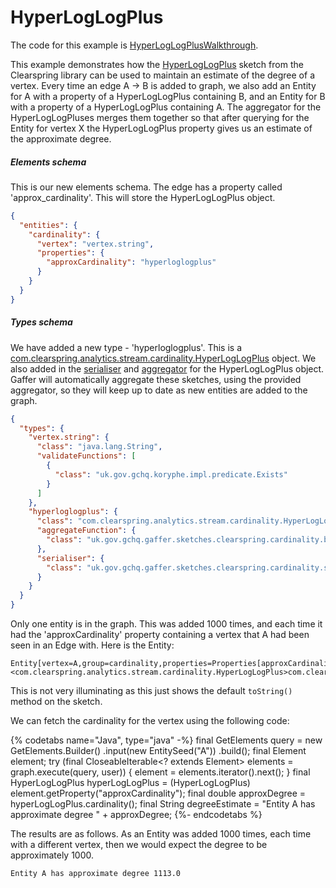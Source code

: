 # HyperLogLogPlus

The code for this example is [HyperLogLogPlusWalkthrough](https://github.com/gchq/gaffer-doc/blob/master/src/main/java/uk/gov/gchq/gaffer/doc/properties/walkthrough/HyperLogLogPlusWalkthrough.java).

This example demonstrates how the [HyperLogLogPlus](https://github.com/addthis/stream-lib/blob/master/src/main/java/com/clearspring/analytics/stream/cardinality/HyperLogLogPlus.java) sketch from the Clearspring library can be used to maintain an estimate of the degree of a vertex. Every time an edge A -> B is added to graph, we also add an Entity for A with a property of a HyperLogLogPlus containing B, and an Entity for B with a property of a HyperLogLogPlus containing A. The aggregator for the HyperLogLogPluses merges them together so that after querying for the Entity for vertex X the HyperLogLogPlus property gives us an estimate of the approximate degree.

##### Elements schema
This is our new elements schema. The edge has a property called 'approx_cardinality'. This will store the HyperLogLogPlus object.


```json
{
  "entities": {
    "cardinality": {
      "vertex": "vertex.string",
      "properties": {
        "approxCardinality": "hyperloglogplus"
      }
    }
  }
}
```


##### Types schema
We have added a new type - 'hyperloglogplus'. This is a [com.clearspring.analytics.stream.cardinality.HyperLogLogPlus](https://github.com/addthis/stream-lib/blob/master/src/main/java/com/clearspring/analytics/stream/cardinality/HyperLogLogPlus.java) object.
We also added in the [serialiser](https://github.com/gchq/Gaffer/blob/master/library/sketches-library/src/main/java/uk/gov/gchq/gaffer/sketches/clearspring/cardinality/serialisation/HyperLogLogPlusSerialiser.java) and [aggregator](https://github.com/gchq/Gaffer/blob/master/library/sketches-library/src/main/java/uk/gov/gchq/gaffer/sketches/clearspring/cardinality/binaryoperator/HyperLogLogPlusAggregator.java) for the HyperLogLogPlus object. Gaffer will automatically aggregate these sketches, using the provided aggregator, so they will keep up to date as new entities are added to the graph.


```json
{
  "types": {
    "vertex.string": {
      "class": "java.lang.String",
      "validateFunctions": [
        {
          "class": "uk.gov.gchq.koryphe.impl.predicate.Exists"
        }
      ]
    },
    "hyperloglogplus": {
      "class": "com.clearspring.analytics.stream.cardinality.HyperLogLogPlus",
      "aggregateFunction": {
        "class": "uk.gov.gchq.gaffer.sketches.clearspring.cardinality.binaryoperator.HyperLogLogPlusAggregator"
      },
      "serialiser": {
        "class": "uk.gov.gchq.gaffer.sketches.clearspring.cardinality.serialisation.HyperLogLogPlusSerialiser"
      }
    }
  }
}
```


Only one entity is in the graph. This was added 1000 times, and each time it had the 'approxCardinality' property containing a vertex that A had been seen in an Edge with. Here is the Entity:

```
Entity[vertex=A,group=cardinality,properties=Properties[approxCardinality=<com.clearspring.analytics.stream.cardinality.HyperLogLogPlus>com.clearspring.analytics.stream.cardinality.HyperLogLogPlus@2c040bc]]

```

This is not very illuminating as this just shows the default `toString()` method on the sketch.

We can fetch the cardinality for the vertex using the following code:


{% codetabs name="Java", type="java" -%}
final GetElements query = new GetElements.Builder()
        .input(new EntitySeed("A"))
        .build();
final Element element;
try (final CloseableIterable<? extends Element> elements = graph.execute(query, user)) {
    element = elements.iterator().next();
}
final HyperLogLogPlus hyperLogLogPlus = (HyperLogLogPlus) element.getProperty("approxCardinality");
final double approxDegree = hyperLogLogPlus.cardinality();
final String degreeEstimate = "Entity A has approximate degree " + approxDegree;
{%- endcodetabs %}


The results are as follows. As an Entity was added 1000 times, each time with a different vertex, then we would expect the degree to be approximately 1000.

```
Entity A has approximate degree 1113.0

```
